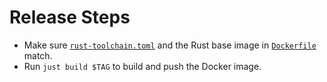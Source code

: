 # Release Steps

- Make sure [`rust-toolchain.toml`](./rust-toolchain.toml) and the Rust base image in [`Dockerfile`](./Dockerfile) match.
- Run `just build $TAG` to build and push the Docker image.